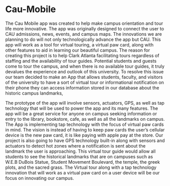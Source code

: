 # Cau-Mobile 
The Cau Mobile app was created to help make campus orientation and tour life more innovative. The app was originally designed to connect the user to CAU admissions, news, events, and campus maps. The innovations we are planning to do will not only technologically advance the app but CAU. This app will work as a tool for virtual touring, a virtual paw card, along with other features to aid in learning our beautiful campus. The reason for creating this project is to help Clark Atlanta facilitating tours regardless of staffing and the availability of tour guides. Potential students and guests come to tour the campus, and when there is no available tour guides, it truly devalues the experience and outlook of this university. To resolve this issue our team decided to make an App that allows students, faculty, and visitors of the university to have a sort of virtual tour or informational notification on their phone they can access information stored in our database about the historic campus landmarks,
 
The prototype of the app will involve sensors, actuators, GPS, as well as tap technology that will be used to power the app and its many features. The app will be a great service for anyone on campus seeking information or entry to the library, bookstore, cafe, as well as all the landmarks on campus. The App is implementing tap technology with the focus of virtual paw cards in mind. The vision is instead of having to keep paw cards the user’s cellular device is the new paw card, it is like paying with apple pay at the store. Our project is also going to have GPS technology built-in along with sensors and actuators to detect hot zones where a notification is sent about the landmark the user is approaching. This virtual tour guide would allow all students to see the historical landmarks that are on campuses such as W.E.B DuBois Statue, Student Movement Boulevard, the temple, the greek plots, and the sacred grass. The Virtual tour along with a tap technology innovation that will work as a virtual paw card on a user device will be our focus on innovating our campus. 
